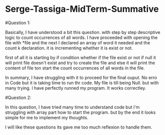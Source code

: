 # Serge-Tassiga-MidTerm-Summative
#Question 1:

Basically, I have understood a bit this question. with step by step descriptive logic to count occurrences of all words.
I have proceeded with opening the file with *file and the next I declared an array of word it needed and the count k declaration. it is incrementing whether it is exist or not.

first of all it is starting by if condition whether if the file exist or not if null it will print file doesn't exist and try to create the file and else it will print the content of file ton start the count occurrences of all words in the file.

In summary, I have struggling with it to proceed for the final ouput. No erro in Code but it is taking time to run thr code. My file is till being Null. but with many trying. I have perfectly runned my program. It works correctley.



#Question 2:

In this question, I have tried many time to understand code but i'm struggling with array part how to start the program. but by the end it looks simple for me to implement my thoughts.

I will like these questions its gave me too much reflexion to handle them.
